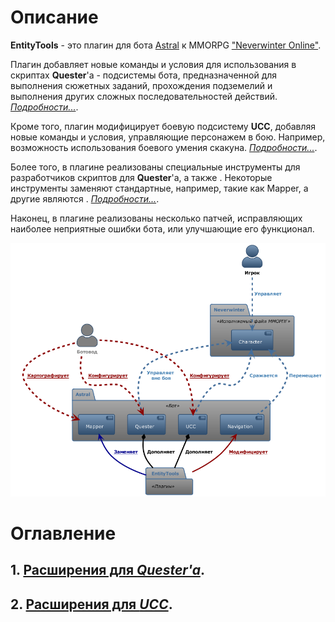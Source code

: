 # **Описание**
**EntityTools** - это плагин для бота [Astral](https://www.neverwinter-bot.com/forums/index.php) к MMORPG ["Neverwinter Online"](https://www.arcgames.com/en/games/neverwinter/news).


Плагин добавляет новые команды и условия для использования в скриптах **Quester**'a - подсистемы бота, предназначенной для выполнения сюжетных заданий, прохождения подземелий и выполнения других сложных последовательностей действий. [*Подробности...*](Quester/EntityTools-QuesterExtensions-RU.md).

Кроме того, плагин модифицирует боевую подсистему **UCC**, добавляя новые команды и условия, управляющие персонажем в бою. Например, возможность использования боевого умения скакуна. [*Подробности...*](Ucc/EntityTools-UccExtensions-RU.md).

Более того, в плагине реализованы специальные инструменты для разработчиков скриптов для **Quester**'а, а также . Некоторые инструменты заменяют стандартные, например, такие как Mapper, а другие являются . [*Подробности...*]().

Наконец, в плагине реализованы несколько патчей, исправляющих наиболее неприятные ошибки бота, или улучшающие его функционал.

![Диаграмма контекста](General/diagrams/ET-Context-RU.png)

# Оглавление
## **1. [Расширения для *Quester'a*](Quester/EntityTools-QuesterExtensions-RU.md).**
## **2. [Расширения для *UCC*](Ucc/EntityTools-UccExtensions-RU.md).**
<!--

# **Расширение для роли [*Quester*](./General/Glossary-RU.md#ref-Quester)**

## **Команды**
1. [MoveToEntity](Quester/Actions/MoveToEntity-RU.md)
2. [InteractEntities](Quester/Actions/InteractEntities-RU.md)
3. [MoveToTeammate](Quester/Actions/MoveToTeammate-RU.md)
4. [PickUpMissionExt](Quester/Actions/PickUpMissionExt-RU.md)
5. [TurnInMissionExt](Quester/Actions/TurnInMissionExt-RU.md)
6. [AddIgnoredFoes](Quester/Actions/AddIgnoredFoes-RU.md)
7. [RemoveIgnoredFoes](Quester/Actions/RemoveIgnoredFoes-RU.md)
8. [ChangeInstanceToLeader](Quester/Actions/ChangeInstanceToLeader-RU.md)

---

## **Условия**
1. [EntityCount](Quester/Conditions/EntityCount-RU.md)
2. [EntityProperty](Quester/Conditions/EntityProperty-RU.md)
3. [TeamMemberCount](Quester/Conditions/TeamMemberCount-RU.md)
4. [TeamLeaderMapInstance](Quester/Conditions/TeamLeaderMapInstance-RU.md)
5. [CheckShard](Quester/Conditions/CheckShard-RU.md)
6. [IsInCustomRegionSet](Quester/Conditions/IsInCustomRegionSet-RU.md)

-->
<!-- 
1. InsertInsignia
2.   ChangePluginSettings

***

# **Расширение для боевой подсистемы [*UCC*](./General/Glossary-RU.md#ref-UCC)**

## **Команды UCC**
1. ApproachEntity
2. ChangeTarget
3. DodgeFromEntity
4. ExecuteSpecificPower
5. SpecializedUCCAction
6. UseItemSpecial

## **Условия UCC**
1. UCCEntityCheck
2. UCCTargetMatchEntity
3. UCCCheckTimer
4. UCCConditionPack
5. UCCGameUICheck
6. UCCGenericCondition
7. UCCQuesterCheck
-->